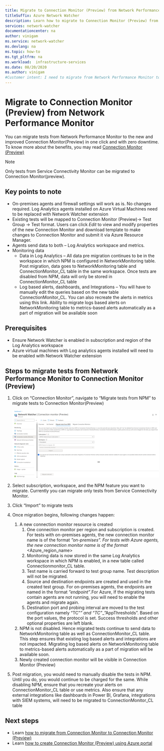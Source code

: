 ```yaml
---
title: Migrate to Connection Monitor (Preview) from Network Performance Monitor
titleSuffix: Azure Network Watcher
description: Learn how to migrate to Connection Monitor (Preview) from Network Performance Monitor.
services: network-watcher
documentationcenter: na
author: vinigam
ms.service: network-watcher
ms.devlang: na
ms.topic: how-to
ms.tgt_pltfrm: na
ms.workload:  infrastructure-services
ms.date: 08/20/2020
ms.author: vinigam
#Customer intent: I need to migrate from Network Performance Monitor to connection montior preview 
---
```

# Migrate to Connection Monitor (Preview) from Network Performance Monitor

You can migrate tests from Network Performance Monitor to the new and improved Connection Monitor(Preview) in one click and with zero downtime. To know more about the benefits, you may read [Connection Monitor (Preview)](https://docs.microsoft.com/azure/network-watcher/connection-monitor-preview)

>[!NOTE]
> Only tests from Service Connectivity Monitor can be migrated to Connection Monitor(preview).
>

## Key points to note

* On-premises agents and firewall settings will work as is. No changes required. Log Analytics agents installed on Azure Virtual Machines need to be replaced with Network Watcher extension
* Existing tests will be mapped to Connection Monitor (Preview)-> Test Group -> Test format. Users can click *Edit* to view and modify properties of the new Connection Monitor and download template to make changes to Connection Monitor and submit it via Azure Resource Manager.
* Agents send data to both – Log Analytics workspace and metrics.
* Monitoring data
	* Data in Log Analytics – All data pre migration continues to be in the workspace in which NPM is configured in NetworkMonitoring table. Post migration, data goes to NetworkMonitoring table and ConnectionMonitor_CL table in the same workspace. Once tests are disabled from NPM, data will only be stored in ConnectionMonitor_CL table
	* Log based alerts, dashboards, and Integrations – You will have to manually edit the queries based on the new table ConnectionMonitor_CL. You can also recreate the alerts in metrics using this link. Ability to migrate logs based alerts on NetworkMonitoring table to  metrics-based alerts automatically as a part of migration will be available soon
	
## Prerequisites

*	Ensure Network Watcher is enabled in subscription and region of the Log Analytics workspace
*	Azure virtual machines with Log analytics agents installed will need to be enabled with Network Watcher extension

## Steps to migrate tests from Network Performance Monitor to Connection Monitor (Preview)

1.	Click on “Connection Monitor”, navigate to “Migrate tests from NPM” to migrate tests to Connection Monitor(Preview)

	![Screenshot showing migrate tests from NPM to Connection Monitor Preview](./media/connection-monitor-2-preview/migrate-npm-to-cm-preview.png)
	
1.	Select subscription, workspace, and the NPM feature you want to migrate. Currently you can migrate only tests from Service Connectivity Monitor.  
1.	Click “Import” to migrate tests
1.	Once migration begins, following changes happen: 
	1. A new connection monitor resource is created
		1. One connection monitor per region and subscription is created. For tests with on-premises agents, the new connection monitor name is of the format <workspaceName>_”on-premises”. For tests with Azure agents, the new connection monitor name is of the format <workspaceName>_<Azure_region_name>
		1. Monitoring data is now stored in the same Log Analytics workspace in which NPM is enabled, in a new table called Connectionmonitor_CL table. 
		1. Test name is carried forward to test group name. Test description will not be migrated.
		1. Source and destination endpoints are created and used in the created test group. For on-premises agents, the endpoints are named in the format <workspaceName>_”endpoint”_<FQDN of on-premises machine>.For Azure, If the migrating tests contain agents are not running, you will need to enable the agents and migrate again.
		1. Destination port and probing interval are moved to the test configuration namely “TC”_<testname>” and “TC”_<testname>_”AppThresholds”. Based on the port values, the protocol is set. Success thresholds and other optional properties are left blank.
	1. NPM is not disabled. Hence migrated tests continue to send data to NetworkMonitoring table as well as ConnectionMonitor_CL table. This step ensures that existing log based alerts and integrations are not impacted. Migrating log based alerts on NetworkMonitoring table to metrics-based alerts automatically as a part of migration will be available soon.
	1. Newly created connection monitor will be visible in  Connection Monitor (Preview)
1.	Post migration, you would need to manually disable the tests in NPM. Until you do, you would continue to be charged for the same. While disabling NPM, ensure that you recreate your alerts on ConnectionMonitor_CL table or use metrics. Also ensure that any external integrations like dashboards in Power BI, Grafana, integrations with SIEM systems, will need to be migrated to ConnectionMonitor_CL table


## Next steps

* Learn [how to migrate from Connection Monitor to Connection Monitor (Preview)](migrate-to-connection-monitor-preview-from-connection-monitor.md)
* Learn [how to create Connection Monitor (Preview) using Azure portal](https://docs.microsoft.com/azure/network-watcher/connection-monitor-preview-create-using-portal)
